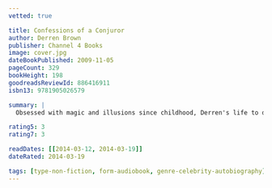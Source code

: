 ```yaml
---
vetted: true

title: Confessions of a Conjuror
author: Derren Brown
publisher: Channel 4 Books
image: cover.jpg
dateBookPublished: 2009-11-05
pageCount: 329
bookHeight: 198
goodreadsReviewId: 886416911
isbn13: 9781905026579

summary: |
  Obsessed with magic and illusions since childhood, Derren's life to date has been an extraordinary journey and here, in Confessions of a Conjuror, he allows us all to join him on a magical mystery tour - to the centre of his brain… Taking as his starting point the various stages of a conjuring trick he's performing in a crowded restaurant, Derren's endlessly engaging narrative wanders through subjects from all points of the compass, from the history of magic and the fundamentals of psychology to the joys of internet shopping and the proper use of Parmesan cheese.

rating5: 3
rating7: 3

readDates: [[2014-03-12, 2014-03-19]]
dateRated: 2014-03-19

tags: [type-non-fiction, form-audiobook, genre-celebrity-autobiography]
---
```

